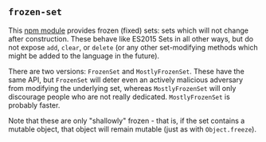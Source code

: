 ## `frozen-set`

This [npm module](https://www.npmjs.com/package/frozen-set) provides frozen (fixed) sets: sets which will not change after construction. These behave like ES2015 Sets in all other ways, but do not expose `add`, `clear`, or `delete` (or any other set-modifying methods which might be added to the language in the future).

There are two versions: `FrozenSet` and `MostlyFrozenSet`. These have the same API, but `FrozenSet` will deter even an actively malicious adversary from modifying the underlying set, whereas `MostlyFrozenSet` will only discourage people who are not really dedicated. `MostlyFrozenSet` is probably faster.

Note that these are only "shallowly" frozen - that is, if the set contains a mutable object, that object will remain mutable (just as with `Object.freeze`).
